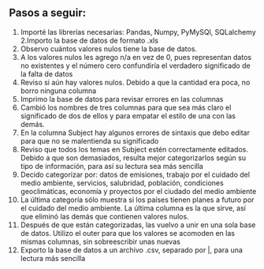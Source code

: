 ## Pasos a seguir:
1. Importé las librerías necesarias: Pandas, Numpy, PyMySQl, SQLalchemy
2.Importo la base de datos de formato .xls
3. Observo cuántos valores nulos tiene la base de datos.
4. A los valores nulos les agrego n/a en vez de 0, pues representan datos no existentes y el número cero confundiría el verdadero significado de la falta de datos
5. Reviso si aún hay valores nulos. Debido a que la cantidad era poca, no borro ninguna columna
6. Imprimo la base de datos para revisar errores en las columnas
7. Cambió los nombres de tres columnas para que sea más claro el significado de dos de ellos y para empatar el estilo de una con las demás.
8. En la columna Subject hay algunos errores de sintaxis que debo editar para que no se malentienda su significado
9. Reviso que todos los temas en Subject estén correctamente editados. Debido a que son demasiados, resulta mejor categorizarlos según su tipo de información, para así su lectura sea más sencilla
10. Decido categorizar por: datos de emisiones, trabajo por el cuidado del medio ambiente, servicios, salubridad, población, condiciones geoclimáticas, economía y proyectos por el ciudado del medio ambiente
11. La última categoría sólo muestra si los países tienen planes a futuro por el cuidado del medio ambiente. La última columna es la que sirve, así que eliminó las demás que contienen valores nulos.
12. Después de que están categorizadas, las vuelvo a unir en una sola base de datos. Utilizo el outer para que los valores se acomoden en las mismas columnas, sin sobreescribir unas nuevas
13. Exporto la base de datos a un archivo .csv, separado por |, para una lectura más sencilla


